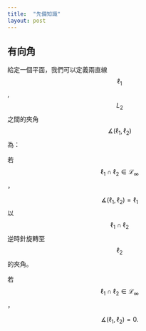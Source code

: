 ```yaml
---
title:  "先備知識"
layout: post
---
```


## 有向角

給定一個平面，我們可以定義兩直線$$\ell_1$$, $$L_2$$之間的夾角$$\measuredangle (\ell_1, \ell_2)$$為：

若$$\ell_1\cap \ell_2\in \mathcal{L}_\infty$$，

$$\measuredangle (\ell_1, \ell_2) = \ell_1$$以$$\ell_1\cap \ell_2$$逆時針旋轉至$$\ell_2$$的夾角。

若$$\ell_1\cap \ell_2\in \mathcal{L}_\infty$$，

$$\measuredangle (\ell_1, \ell_2) = 0. $$